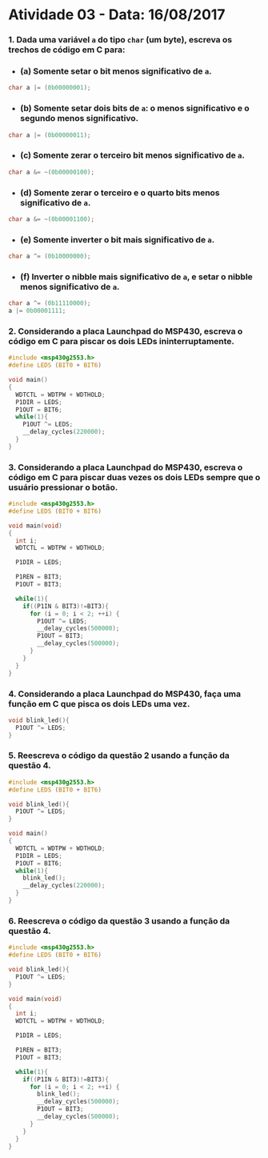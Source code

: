 # Atividade 03 - Data: 16/08/2017

### 1. **Dada uma variável `a` do tipo `char` (um byte), escreva os trechos de código em C para:**
- ### **(a) Somente setar o bit menos significativo de `a`.**
```c
char a |= (0b00000001);
```

- ### **(b) Somente setar dois bits de `a`: o menos significativo e o segundo menos significativo.**
```c
char a |= (0b00000011);
```

- ### **(c) Somente zerar o terceiro bit menos significativo de `a`.**
```c
char a &= ~(0b00000100);
```

- ### **(d) Somente zerar o terceiro e o quarto bits menos significativo de `a`.**
```c
char a &= ~(0b00001100);
```

- ### **(e) Somente inverter o bit mais significativo de `a`.**
```c
char a ^= (0b10000000);
```

- ### **(f) Inverter o nibble mais significativo de `a`, e setar o nibble menos significativo de `a`.**
```c
char a ^= (0b11110000);
a |= 0b00001111;
```

### 2. **Considerando a placa Launchpad do MSP430, escreva o código em C para piscar os dois LEDs ininterruptamente.**
```c
#include <msp430g2553.h>
#define LEDS (BIT0 + BIT6)

void main()
{
  WDTCTL = WDTPW + WDTHOLD;
  P1DIR = LEDS;
  P1OUT = BIT6;
  while(1){
    P1OUT ^= LEDS;
    __delay_cycles(220000);
  }
}
```

### 3. **Considerando a placa Launchpad do MSP430, escreva o código em C para piscar duas vezes os dois LEDs sempre que o usuário pressionar o botão.**
```c
#include <msp430g2553.h>
#define LEDS (BIT0 + BIT6)

void main(void)
{
  int i;
  WDTCTL = WDTPW + WDTHOLD;

  P1DIR = LEDS;

  P1REN = BIT3;
  P1OUT = BIT3;

  while(1){
    if((P1IN & BIT3)!=BIT3){
      for (i = 0; i < 2; ++i) {
        P1OUT ^= LEDS;
        __delay_cycles(500000);
        P1OUT = BIT3;
        __delay_cycles(500000);
      }
    }
  }
}
```

### 4. **Considerando a placa Launchpad do MSP430, faça uma função em C que pisca os dois LEDs uma vez.**
```c
void blink_led(){
  P1OUT ^= LEDS;
}
```

### 5. **Reescreva o código da questão 2 usando a função da questão 4.**
```c
#include <msp430g2553.h>
#define LEDS (BIT0 + BIT6)

void blink_led(){
  P1OUT ^= LEDS;
}

void main()
{
  WDTCTL = WDTPW + WDTHOLD;
  P1DIR = LEDS;
  P1OUT = BIT6;
  while(1){
    blink_led();
    __delay_cycles(220000);
  }
}
```

### 6. **Reescreva o código da questão 3 usando a função da questão 4.**
```c
#include <msp430g2553.h>
#define LEDS (BIT0 + BIT6)

void blink_led(){
  P1OUT ^= LEDS;
}

void main(void)
{
  int i;
  WDTCTL = WDTPW + WDTHOLD;

  P1DIR = LEDS;

  P1REN = BIT3;
  P1OUT = BIT3;

  while(1){
    if((P1IN & BIT3)!=BIT3){
      for (i = 0; i < 2; ++i) {
        blink_led();
        __delay_cycles(500000);
        P1OUT = BIT3;
        __delay_cycles(500000);
      }
    }
  }
}
```
